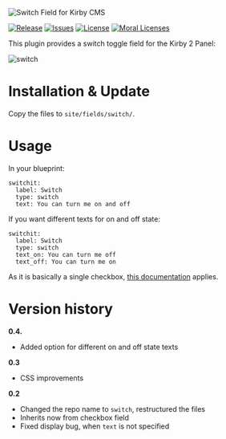 ![Switch Field for Kirby CMS](http://distantnative.com/remote/github/kirby-switch-github.png)  

[![Release](https://img.shields.io/github/release/distantnative/switch.svg)](https://github.com/distantnative/switch/releases)  [![Issues](https://img.shields.io/github/issues/distantnative/switch.svg)](https://github.com/distantnative/switch/issues) [![License](https://img.shields.io/badge/license-GPLv3-blue.svg)](https://raw.githubusercontent.com/distantnative/switch/master/LICENSE) [![Moral Licenses](https://img.shields.io/badge/buy-moral_licenses-8dae28.svg)](https://gumroad.com/distantnative)


This plugin provides a switch toggle field for the Kirby 2 Panel:

![switch](https://cloud.githubusercontent.com/assets/3788865/6529068/88780f92-c426-11e4-87f4-386ca9ab1b05.gif)

# Installation & Update
Copy the files to `site/fields/switch/`.

# Usage
In your blueprint:

```
switchit:
  label: Switch
  type: switch
  text: You can turn me on and off
```

If you want different texts for on and off state:

```
switchit:
  label: Switch
  type: switch
  text_on: You can turn me off
  text_off: You can turn me on
```

As it is basically a single checkbox, [this documentation](http://getkirby.com/docs/cheatsheet/panel-fields/checkbox) applies.

# Version history

**0.4.**
- Added option for different on and off state texts

**0.3**
- CSS improvements

**0.2**
- Changed the repo name to `switch`, restructured the files
- Inherits now from checkbox field
- Fixed display bug, when `text` is not specified
